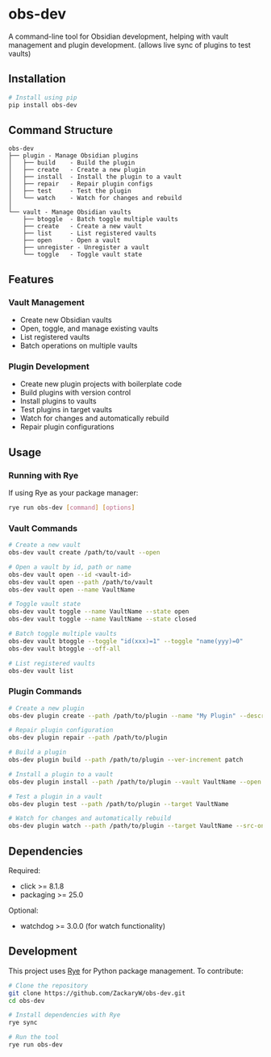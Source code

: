 # obs-dev
A command-line tool for Obsidian development, helping with vault management and plugin development.
(allows live sync of plugins to test vaults)

## Installation

```bash
# Install using pip
pip install obs-dev

```

## Command Structure

```
obs-dev
├── plugin - Manage Obsidian plugins
│   ├── build    - Build the plugin
│   ├── create   - Create a new plugin
│   ├── install  - Install the plugin to a vault
│   ├── repair   - Repair plugin configs
│   ├── test     - Test the plugin
│   └── watch    - Watch for changes and rebuild
│
└── vault - Manage Obsidian vaults
    ├── btoggle  - Batch toggle multiple vaults
    ├── create   - Create a new vault
    ├── list     - List registered vaults
    ├── open     - Open a vault
    ├── unregister - Unregister a vault
    └── toggle   - Toggle vault state
```

## Features

### Vault Management

- Create new Obsidian vaults
- Open, toggle, and manage existing vaults
- List registered vaults
- Batch operations on multiple vaults

### Plugin Development

- Create new plugin projects with boilerplate code
- Build plugins with version control
- Install plugins to vaults
- Test plugins in target vaults
- Watch for changes and automatically rebuild
- Repair plugin configurations

## Usage

### Running with Rye

If using Rye as your package manager:

```bash
rye run obs-dev [command] [options]
```

### Vault Commands

```bash
# Create a new vault
obs-dev vault create /path/to/vault --open

# Open a vault by id, path or name
obs-dev vault open --id <vault-id>
obs-dev vault open --path /path/to/vault
obs-dev vault open --name VaultName

# Toggle vault state
obs-dev vault toggle --name VaultName --state open
obs-dev vault toggle --name VaultName --state closed

# Batch toggle multiple vaults
obs-dev vault btoggle --toggle "id(xxx)=1" --toggle "name(yyy)=0"
obs-dev vault btoggle --off-all

# List registered vaults
obs-dev vault list
```

### Plugin Commands

```bash
# Create a new plugin
obs-dev plugin create --path /path/to/plugin --name "My Plugin" --description "Plugin description" --author "Your Name"

# Repair plugin configuration
obs-dev plugin repair --path /path/to/plugin

# Build a plugin
obs-dev plugin build --path /path/to/plugin --ver-increment patch

# Install a plugin to a vault
obs-dev plugin install --path /path/to/plugin --vault VaultName --open

# Test a plugin in a vault
obs-dev plugin test --path /path/to/plugin --target VaultName

# Watch for changes and automatically rebuild
obs-dev plugin watch --path /path/to/plugin --target VaultName --src-only
```

## Dependencies

Required:
- click >= 8.1.8
- packaging >= 25.0

Optional:
- watchdog >= 3.0.0 (for watch functionality)

## Development

This project uses [Rye](https://rye-up.com/) for Python package management. To contribute:

```bash
# Clone the repository
git clone https://github.com/ZackaryW/obs-dev.git
cd obs-dev

# Install dependencies with Rye
rye sync

# Run the tool
rye run obs-dev
```
